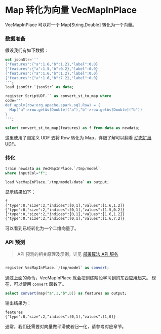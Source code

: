 # Map 转化为向量 VecMapInPlace

VecMapInPlace 可以将一个 Map[String,Double] 转化为一个向量。

### 数据准备

假设我们有如下数据：

```sql
set jsonStr='''
{"features":{"a":1.6,"b":1.2},"label":0.0}
{"features":{"a":1.5,"b":0.2},"label":0.0}
{"features":{"a":1.6,"b":1.2},"label":0.0}
{"features":{"a":1.6,"b":7.2},"label":0.0}
''';
load jsonStr.`jsonStr` as data;

register ScriptUDF.`` as convert_st_to_map where
code='''
def apply(row:org.apache.spark.sql.Row) = {
  Map("a"->row.getAs[Double]("a"),"b"->row.getAs[Double]("b"))
}
''';

select convert_st_to_map(features) as f from data as newdata;
```

这里使用了自定义 UDF 去将 Row 转化为 Map，详细了解可以翻看 [动态扩展 UDF](/byzer-lang/zh-cn/udf/extend_udf/README.md)。

### 转化

```sql
train newdata as VecMapInPlace.`/tmp/model`
where inputCol="f";

load VecMapInPlace.`/tmp/model/data` as output;
```

显示结果如下：

```
f
{"type":0,"size":2,"indices":[0,1],"values":[1.6,1.2]}
{"type":0,"size":2,"indices":[0,1],"values":[1.5,0.2]}
{"type":0,"size":2,"indices":[0,1],"values":[1.6,1.2]}
{"type":0,"size":2,"indices":[0,1],"values":[1.6,7.2]}
```
可以看到已经转化为一个二维向量了。

### API 预测

> API 预测的相关原理及示例，详见 [部署算法 API 服务](/byzer-lang/zh-cn/ml/api_service/README.md)

```sql

register VecMapInPlace.`/tmp/model` as convert;

```

通过上面的命令，VecMapInPlace 就会把训练阶段学习到的东西应用起来。
现在，可以使用 `convert` 函数了。

```sql
select convert(map("a",1,"b",0)) as features as output;
```

输出结果为：

```
features
{"type":0,"size":2,"indices":[0,1],"values":[1,0]}
```

通常，我们还需要对向量做平滑或者归一化，请参考对应章节。


